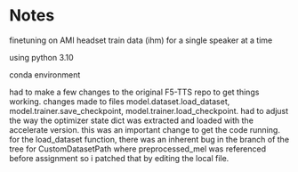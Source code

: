 # Notes

finetuning on AMI headset train data (ihm) for a single speaker at a time

using python 3.10

conda environment

had to make a few changes to the original F5-TTS repo to get things working. changes made to files model.dataset.load_dataset, model.trainer.save_checkpoint, model.trainer.load_checkpoint. had to adjust the way the optimizer state dict was extracted and loaded with the accelerate version. this was an important change to get the code running. for the load_dataset function, there was an inherent bug in the branch of the tree for CustomDatasetPath where preprocessed_mel was referenced before assignment so i patched that by editing the local file.
